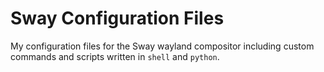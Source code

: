 # Sway Configuration Files

My configuration files for the Sway wayland compositor including custom commands and scripts written in `shell` and `python`.
